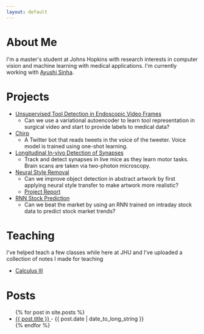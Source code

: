 ```yaml
---
layout: default
---
```


# About Me

I'm a master's student at Johns Hopkins with research interests in computer vision and machine learning with medical applications. I'm currently working with [Ayushi Sinha](https://www.cs.jhu.edu/~ayushis/).

# Projects

* [Unsupervised Tool Detection in Endoscopic Video Frames](github.com/zdavidli/tool-presence)
    * Can we use a variational autoencoder to learn tool representation in surgical video and start to provide labels to medical data?
* [Chirp](github.com/zdavidli/chirp)
    * A Twitter bot that reads tweets in the voice of the tweeter. Voice model is trained using one-shot learning. 
* [Longitudinal In-vivo Detection of Synapses](github.com/zdavidli/LIDS)
    * Track and detect synapses in live mice as they learn motor tasks. Brain scans are taken via two-photon microscopy.
* [Neural Style Removal](github.com/zdavidli/neural-style-removal)
    * Can we improve object detection in abstract artwork by first applying neural style transfer to make artwork more realistic?
    * [Project Report](assets/object-detection-artwork.pdf)
* [RNN Stock Prediction](github.com/zdavidli/rnn-stock-prediction)
    * Can we beat the market by using an RNN trained on intraday stock data to predict stock market trends?

# Teaching

I've helped teach a few classes while here at JHU and I've uploaded a collection of notes I made for teaching

* [Calculus III](calc3.html)


# Posts
<ul>
    {% for post in site.posts %}
        <li>
            <a href="{{ post.url }}">
            {{ post.title }}
            </a>
            - <time datetime="{{ post.date | date: "%Y-%m-%d" }}">{{ post.date | date_to_long_string }}</time>
        </li>
    {% endfor %}
</ul>
